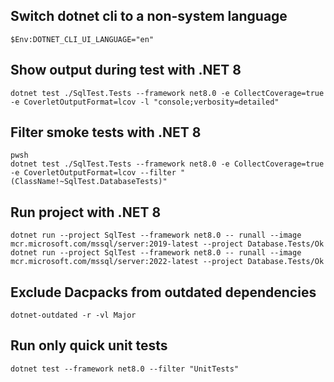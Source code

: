 ## Switch dotnet cli to a non-system language

```
$Env:DOTNET_CLI_UI_LANGUAGE="en"
```

## Show output during test with .NET 8

```
dotnet test ./SqlTest.Tests --framework net8.0 -e CollectCoverage=true -e CoverletOutputFormat=lcov -l "console;verbosity=detailed"
```

## Filter smoke tests with .NET 8

```
pwsh
dotnet test ./SqlTest.Tests --framework net8.0 -e CollectCoverage=true -e CoverletOutputFormat=lcov --filter "(ClassName!~SqlTest.DatabaseTests)"
```

## Run project with .NET 8

```
dotnet run --project SqlTest --framework net8.0 -- runall --image mcr.microsoft.com/mssql/server:2019-latest --project Database.Tests/Ok
dotnet run --project SqlTest --framework net8.0 -- runall --image mcr.microsoft.com/mssql/server:2022-latest --project Database.Tests/Ok
```

## Exclude Dacpacks from outdated dependencies

```
dotnet-outdated -r -vl Major
```

## Run only quick unit tests

```
dotnet test --framework net8.0 --filter "UnitTests"
```